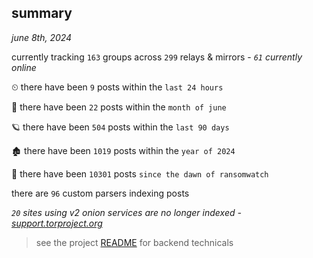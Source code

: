 
## summary
_june 8th, 2024_

currently tracking `163` groups across `299` relays & mirrors - _`61` currently online_

⏲ there have been `9` posts within the `last 24 hours`

🦈 there have been `22` posts within the `month of june`

🪐 there have been `504` posts within the `last 90 days`

🏚 there have been `1019` posts within the `year of 2024`

🦕 there have been `10301` posts `since the dawn of ransomwatch`

there are `96` custom parsers indexing posts

_`20` sites using v2 onion services are no longer indexed - [support.torproject.org](https://support.torproject.org/onionservices/v2-deprecation/)_

> see the project [README](https://github.com/joshhighet/ransomwatch#ransomwatch--) for backend technicals

